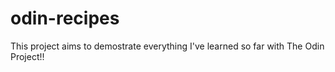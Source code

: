 # odin-recipes

This project aims to demostrate everything I've learned so far with The Odin Project!!